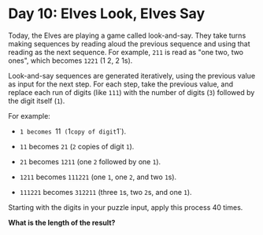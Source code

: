 # Day 10: Elves Look, Elves Say

Today, the Elves are playing a game called look-and-say.
They take turns making sequences by reading aloud the previous sequence and using that reading as the next sequence.
For example, `211` is read as "one two, two ones", which becomes `1221` (1 2, 2 1s).

Look-and-say sequences are generated iteratively, using the previous value as input for the next step.
For each step, take the previous value, and replace each run of digits (like `111`) with the number of digits (`3`) followed by the digit itself (`1`).

For example:

- `1 becomes `11` (`1` copy of digit `1`).

- `11` becomes `21` (`2` copies of digit `1`).

- `21` becomes `1211` (one `2` followed by one `1`).

- `1211` becomes `111221` (one `1`, one `2`, and two `1`s).

- `111221` becomes `312211` (three `1`s, two `2`s, and one `1`).

Starting with the digits in your puzzle input, apply this process 40 times.

**What is the length of the result?**
